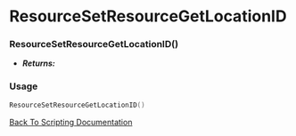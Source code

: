 # ResourceSetResourceGetLocationID

### ResourceSetResourceGetLocationID()
- ***Returns:*** 

### Usage

```Lua
ResourceSetResourceGetLocationID()
```


[Back To Scripting Documentation](../README.md)
